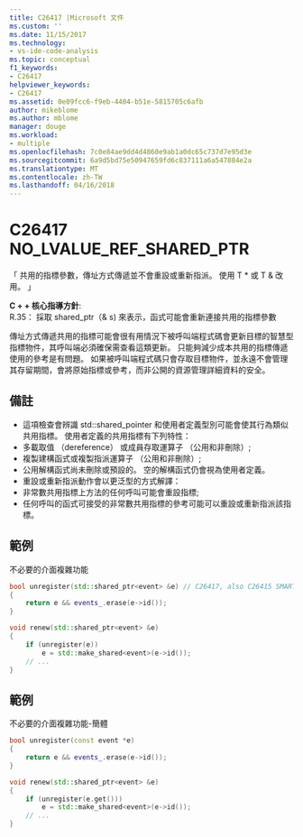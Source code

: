 ```yaml
---
title: C26417 |Microsoft 文件
ms.custom: ''
ms.date: 11/15/2017
ms.technology:
- vs-ide-code-analysis
ms.topic: conceptual
f1_keywords:
- C26417
helpviewer_keywords:
- C26417
ms.assetid: 0e09fcc6-f9eb-4404-b51e-5815705c6afb
author: mikeblome
ms.author: mblome
manager: douge
ms.workload:
- multiple
ms.openlocfilehash: 7c0e84ae9dd4d4860e9ab1a0dc65c737d7e95d3e
ms.sourcegitcommit: 6a9d5bd75e50947659fd6c837111a6a547884e2a
ms.translationtype: MT
ms.contentlocale: zh-TW
ms.lasthandoff: 04/16/2018
---
```

# <a name="c26417-nolvaluerefsharedptr"></a>C26417 NO_LVALUE_REF_SHARED_PTR
「 共用的指標參數，傳址方式傳遞並不會重設或重新指派。 使用 T * 或 T & 改用。 」

**C + + 核心指導方針**:   
R.35： 採取 shared_ptr<widget>（& s) 來表示，函式可能會重新連接共用的指標參數

傳址方式傳遞共用的指標可能會很有用情況下被呼叫端程式碼會更新目標的智慧型指標物件，其呼叫端必須確保需查看這類更新。 只能夠減少成本共用的指標傳遞使用的參考是有問題。 如果被呼叫端程式碼只會存取目標物件，並永遠不會管理其存留期間，會將原始指標或參考，而非公開的資源管理詳細資料的安全。

## <a name="remarks"></a>備註
-  這項檢查會辨識 std::shared_pointer 和使用者定義型別可能會使其行為類似共用指標。 使用者定義的共用指標有下列特性：
-  多載取值 （dereference） 或成員存取運算子 （公用和非刪除）;
-  複製建構函式或複製指派運算子 （公用和非刪除）;
-  公用解構函式尚未刪除或預設的。 空的解構函式仍會視為使用者定義。
-  重設或重新指派動作會以更泛型的方式解譯：
-  非常數共用指標上方法的任何呼叫可能會重設指標;
-  任何呼叫的函式可接受的非常數共用指標的參考可能可以重設或重新指派該指標。

## <a name="example"></a>範例 
不必要的介面複雜功能

```cpp
bool unregister(std::shared_ptr<event> &e) // C26417, also C26415 SMART_PTR_NOT_NEEDED
{
    return e && events_.erase(e->id());
}

void renew(std::shared_ptr<event> &e)
{
    if (unregister(e))
        e = std::make_shared<event>(e->id());
    // ...
}
```

## <a name="example"></a>範例 
不必要的介面複雜功能-簡體

```cpp
bool unregister(const event *e)
{
    return e && events_.erase(e->id());
}

void renew(std::shared_ptr<event> &e)
{
    if (unregister(e.get()))
        e = std::make_shared<event>(e->id());
    // ...
}
```

